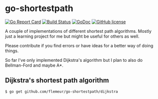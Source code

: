 # go-shortestpath

[![Go Report Card](https://goreportcard.com/badge/github.com/flemeur/go-shortestpath)](https://goreportcard.com/report/github.com/flemeur/go-shortestpath)
[![Build Status](https://travis-ci.org/flemeur/go-shortestpath.svg?branch=master)](https://travis-ci.org/flemeur/go-shortestpath)
[![GoDoc](https://godoc.org/github.com/flemeur/go-shortestpath?status.svg)](https://godoc.org/github.com/flemeur/go-shortestpath)
[![GitHub license](https://img.shields.io/github/license/flemeur/go-shortestpath)](https://github.com/flemeur/go-shortestpath/blob/master/LICENSE)

A couple of implementations of different shortest path algorithms.
Mostly just a learning project for me but might be useful for others as well.

Please contribute if you find errors or have ideas for a better way of doing things.

So far I've only implemented Dijkstra's algorithm but I plan to also do Bellman-Ford and maybe A\*.

## Dijkstra's shortest path algorithm

	$ go get github.com/flemeur/go-shortestpath/dijkstra


